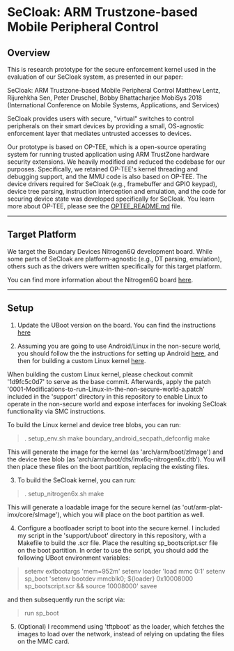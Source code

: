 # SeCloak: ARM Trustzone-based Mobile Peripheral Control

## Overview
This is research prototype for the secure enforcement kernel used
in the evaluation of our SeCloak system, as presented in our paper:

SeCloak: ARM Trustzone-based Mobile Peripheral Control
Matthew Lentz, Rijurehkha Sen, Peter Druschel, Bobby Bhattacharjee
MobiSys 2018 (International Conference on Mobile Systems, Applications, and Services)

SeCloak provides users with secure, "virtual" switches to control peripherals
on their smart devices by providing a small, OS-agnostic enforcement layer that
mediates untrusted accesses to devices.

Our prototype is based on OP-TEE, which is a open-source operating system
for running trusted application using ARM TrustZone hardware security
extensions. We heavily modified and reduced the codebase for our purposes.
Specifically, we retained OP-TEE's kernel threading and debugging support,
and the MMU code is also based on OP-TEE. The device drivers required for
SeCloak (e.g., framebuffer and GPIO keypad), device tree parsing,
instruction interception and emulation, and the code for securing device
state was developed specifically for SeCloak. You learn more about OP-TEE,
please see the [OPTEE_README.md](OPTEE_README.md) file.

---

## Target Platform
We target the Boundary Devices Nitrogen6Q development board. While some
parts of SeCloak are platform-agnostic (e.g., DT parsing, emulation), others
such as the drivers were written specifically for this target platform.

You can find more information about the Nitrogen6Q board
[here](https://boundarydevices.com/product/nitrogen6x/).

---

## Setup

1. Update the UBoot version on the board. You can find the instructions
   [here](https://boundarydevices.com/u-boot-v2017-03/)

2. Assuming you are going to use Android/Linux in the non-secure world, you
   should follow the the instructions for setting up Android
[here](https://boundarydevices.com/android-nougat-7-1-1-release-imx6-boards/),
and then for building a custom Linux kernel
[here](https://boundarydevices.com/imx-linux-kernel-4-1-15/).

When building the custom Linux kernel, please checkout commit '1d9fc5c0d7'
to serve as the base commit. Afterwards, apply the patch
'0001-Modifications-to-run-Linux-in-the-non-secure-world-a.patch' included
in the 'support' directory in this repository to enable Linux to operate in
the non-secure world and expose interfaces for invoking SeCloak
functionality via SMC instructions.

To build the Linux kernel and device tree blobs, you can run:
> . setup_env.sh
> make boundary_android_secpath_defconfig
> make

This will generate the image for the kernel (as 'arch/arm/boot/zImage') and
the device tree blob (as 'arch/arm/boot/dts/imx6q-nitrogen6x.dtb'). You will
then place these files on the boot partition, replacing the existing files.

3. To build the SeCloak kernel, you can run:
> . setup_nitrogen6x.sh
> make

This will generate a loadable image for the secure kernel (as
'out/arm-plat-imx/core/sImage'), which you will place on the boot partition
as well.

4. Configure a bootloader script to boot into the secure kernel. I included
   my script in the 'support/uboot' directory in this repository, with a
Makefile to build the .scr file. Place the resulting sp_bootscript.scr file
on the boot partition. In order to use the script, you should add the
following UBoot environment variables:

> setenv extbootargs 'mem=952m'
> setenv loader 'load mmc 0:1'
> setenv sp_boot 'setenv bootdev mmcblk0; ${loader} 0x10008000 sp_bootscript.scr && source 10008000'
> savee

and then subsequently run the script via:

> run sp_boot

5. (Optional) I recommend using 'tftpboot' as the loader, which fetches the
   images to load over the network, instead of relying on updating the files
on the MMC card.

